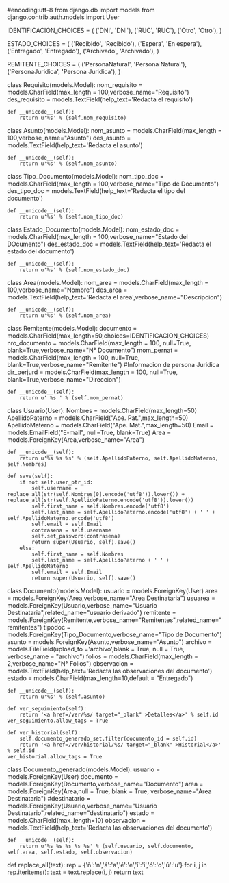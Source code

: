 #encoding:utf-8
from django.db import models
from django.contrib.auth.models import User


IDENTIFICACION_CHOICES = (
    ('DNI', 'DNI'),
    ('RUC', 'RUC'),
    ('Otro', 'Otro'),
)

ESTADO_CHOICES = (
    ('Recibido', 'Recibido'),
    ('Espera', 'En espera'),
    ('Entregado', 'Entregado'),
    ('Archivado', 'Archivado'),
)

REMITENTE_CHOICES = (
    ('PersonaNatural', 'Persona Natural'),
    ('PersonaJuridica', 'Persona Juridica'),
    )

class Requisito(models.Model):
    nom_requisito = models.CharField(max_length = 100,verbose_name="Requisito")
    des_requisito = models.TextField(help_text='Redacta el requisito')
    
    def __unicode__(self):
        return u'%s' % (self.nom_requisito)

class Asunto(models.Model):
    nom_asunto = models.CharField(max_length = 100,verbose_name="Asunto")
    des_asunto = models.TextField(help_text='Redacta el asunto')
    
    def __unicode__(self):
        return u'%s' % (self.nom_asunto)

class Tipo_Documento(models.Model):
    nom_tipo_doc = models.CharField(max_length = 100,verbose_name="Tipo de Documento")
    des_tipo_doc = models.TextField(help_text='Redacta el tipo del documento')
    
    def __unicode__(self):
        return u'%s' % (self.nom_tipo_doc)

class Estado_Documento(models.Model):
    nom_estado_doc = models.CharField(max_length = 100,verbose_name="Estado del DOcumento")
    des_estado_doc = models.TextField(help_text='Redacta el estado del documento')
    
    def __unicode__(self):
        return u'%s' % (self.nom_estado_doc)

class Area(models.Model):
    nom_area = models.CharField(max_length = 100,verbose_name="Nombre")
    des_area = models.TextField(help_text='Redacta el area',verbose_name="Descripcion")

    def __unicode__(self):
        return u'%s' % (self.nom_area)

class Remitente(models.Model):
    documento = models.CharField(max_length=50,choices=IDENTIFICACION_CHOICES)
    nro_documento = models.CharField(max_length = 100, null=True, blank=True,verbose_name="N° Documento")
    mom_pernat = models.CharField(max_length = 100, null=True, blank=True,verbose_name="Remitente")
    #Informacion de persona Juridica
    dir_perjurd = models.CharField(max_length = 100, null=True, blank=True,verbose_name="Direccion")    
    
    def __unicode__(self):
        return u' %s ' % (self.mom_pernat)

class Usuario(User):
    Nombres = models.CharField(max_length=50)
    ApellidoPaterno = models.CharField("Ape. Pat.",max_length=50)
    ApellidoMaterno = models.CharField("Ape. Mat.",max_length=50)
    Email = models.EmailField("E-mail", null=True, blank=True)
    Area = models.ForeignKey(Area,verbose_name="Area")

    def __unicode__(self):
        return u'%s %s %s' % (self.ApellidoPaterno, self.ApellidoMaterno, self.Nombres)

    def save(self):
        if not self.user_ptr_id:
            self.username = replace_all(str(self.Nombres[0].encode('utf8')).lower()) + replace_all(str(self.ApellidoPaterno.encode('utf8')).lower())
            self.first_name = self.Nombres.encode('utf8')
            self.last_name = self.ApellidoPaterno.encode('utf8') + ' ' +  self.ApellidoMaterno.encode('utf8')
            self.email = self.Email
            contrasena = self.username
            self.set_password(contrasena)
            return super(Usuario, self).save()
        else:
            self.first_name = self.Nombres
            self.last_name = self.ApellidoPaterno + ' ' +  self.ApellidoMaterno
            self.email = self.Email
            return super(Usuario, self).save()

class Documento(models.Model):
    usuario = models.ForeignKey(User)
    area = models.ForeignKey(Area,verbose_name="Area Destinataria")
    usuarea = models.ForeignKey(Usuario,verbose_name="Usuario Destinataria",related_name="usuario derivado")
    remitente = models.ForeignKey(Remitente,verbose_name="Remitentes",related_name="remitentes")
    tipodoc = models.ForeignKey(Tipo_Documento,verbose_name="Tipo de Documento")
    asunto = models.ForeignKey(Asunto,verbose_name="Asunto")
    archivo = models.FileField(upload_to ='archivo',blank = True, null = True, verbose_name = "archivo")
    folios = models.CharField(max_length = 2,verbose_name="N° Folios") 
    observacion = models.TextField(help_text='Redacta las observaciones del documento')
    estado = models.CharField(max_length=10,default = "Entregado")    

    def __unicode__(self):
        return u'%s' % (self.asunto)

    def ver_seguimiento(self):
        return '<a href=/ver/%s/ target="_blank" >Detalles</a>' % self.id
    ver_seguimiento.allow_tags = True

    def ver_historial(self):
        self.documento_generado_set.filter(documento_id = self.id)
        return '<a href=/ver/historial/%s/ target="_blank" >Historial</a>' % self.id
    ver_historial.allow_tags = True


class Documento_generado(models.Model):
    usuario = models.ForeignKey(User)
    documento = models.ForeignKey(Documento,verbose_name="Documento")
    area = models.ForeignKey(Area,null = True, blank = True,  verbose_name="Area Destinataria")
    #destinatario = models.ForeignKey(Usuario,verbose_name="Usuario Destinatario",related_name="destinatario")
    estado = models.CharField(max_length=10) 
    observacion = models.TextField(help_text='Redacta las observaciones del documento')
    
    def __unicode__(self):
        return u'%s %s %s %s %s' % (self.usuario, self.documento, self.area, self.estado, self.observacion)

def replace_all(text):
    rep = {'ñ':'n','á':'a','é':'e','í':'i','ó':'o','ú':'u'}
    for i, j in rep.iteritems():
        text = text.replace(i, j)
    return text

